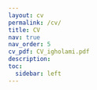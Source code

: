 ```yaml
---
layout: cv
permalink: /cv/
title: CV
nav: true
nav_order: 5
cv_pdf: CV_igholami.pdf
description:
toc:
  sidebar: left
---
```

